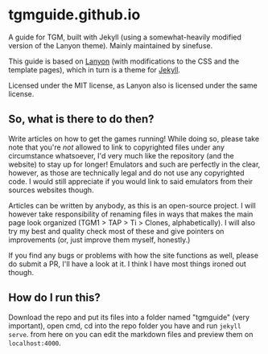 # tgmguide.github.io
A guide for TGM, built with Jekyll (using a somewhat-heavily modified version of the Lanyon theme). Mainly maintained by sinefuse.

This guide is based on [Lanyon](https://lanyon.getpoole.com/) (with modifications to the CSS and the template pages), which in turn is a theme for [Jekyll](https://jekyllrb.com).

Licensed under the MIT license, as Lanyon also is licensed under the same license.

## So, what is there to do then?

Write articles on how to get the games running! While doing so, please take note that you're *not* allowed to link to copyrighted files under any circumstance whatsoever, I'd very much like the repository (and the website) to stay up for longer! Emulators and such are perfectly in the clear, however, as those are technically legal and do not use any copyrighted code. I would still appreciate if you would link to said emulators from their sources websites though.

Articles can be written by anybody, as this is an open-source project. I will however take responsibility of renaming files in ways that makes the main page look organized (TGM1 > TAP > Ti > Clones, alphabetically). I will also try my best and quality check most of these and give pointers on improvements (or, just improve them myself, honestly.)

If you find any bugs or problems with how the site functions as well, please do submit a PR, I'll have a look at it. I think I have most things ironed out though.

## How do I run this?

Download the repo and put its files into a folder named "tgmguide" (very important), open cmd, cd into the repo folder you have and run `jekyll serve`. from here on you can edit the markdown files and preview them on `localhost:4000`.
